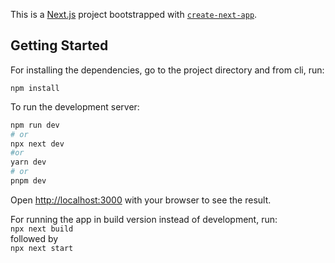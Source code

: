 This is a [Next.js](https://nextjs.org/) project bootstrapped with [`create-next-app`](https://github.com/vercel/next.js/tree/canary/packages/create-next-app).

## Getting Started
  
For installing the dependencies, go to the project directory and from cli, run:  

``npm install``  

To run the development server:

```bash
npm run dev
# or
npx next dev
#or
yarn dev
# or
pnpm dev
```

Open [http://localhost:3000](http://localhost:3000) with your browser to see the result.

For running the app in build version instead of development, run:  
``npx next build``   
followed by  
``npx next start``

